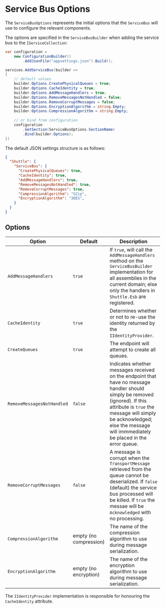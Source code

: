 # Service Bus Options

The `ServiceBusOptions` represents the initial options that the `ServiceBus` will use to configure the relevant components.

The options are specified in the `ServiceBusBuilder` when adding the service bus to the `IServiceCollection`:

```c#
var configuration = 
    new ConfigurationBuilder()
        .AddJsonFile("appsettings.json").Build();

services.AddServiceBus(builder => 
{
    // default values
    builder.Options.CreatePhysicalQueues = true;
    builder.Options.CacheIdentity = true;
    builder.Options.AddMessageHandlers = true;
    builder.Options.RemoveMessagesNotHandled = false;
    builder.Options.RemoveCorruptMessages = false;
    builder.Options.EncryptionAlgorithm = string.Empty;
    builder.Options.CompressionAlgorithm = string.Empty;
    
    // or bind from configuration
    configuration
        .GetSection(ServiceBusOptions.SectionName)
        .Bind(builder.Options);
})
```

The default JSON settings structure is as follows:

```json
{
  "Shuttle": {
    "ServiceBus": {
      "CreatePhysicalQueues": true,
      "CacheIdentity": true,
      "AddMessageHandlers": true,
      "RemoveMessagesNotHandled": true,
      "RemoveCorruptMessages": true,
      "CompressionAlgorithm": "GZip",
      "EncryptionAlgorithm": "3DES",
    }
  }
}
```

## Options

| Option | Default     | Description    | 
| ---                            | ---        | ---            | 
| `AddMessageHandlers` | `true` | If `true`, will call the `AddMessageHandlers` method on the `ServiceBusBuilder` implementation for all assemblies in the current domain; else only the handlers in `Shuttle.Esb` are registered. | 
| `CacheIdentity` | `true` | Determines whether or not to re-use the identity returned by the `IIdentityProvider`. | 
| `CreateQueues` | `true` | The endpoint will attempt to create all queues. | 
| `RemoveMessagesNotHandled` | `false` | Indicates whether messages received on the endpoint that have no message handler should simply be removed (ignored).  If this attribute is `true` the message will simply be acknowledged; else the message will immmediately be placed in the error queue. |
| `RemoveCorruptMessages` | `false` | A message is corrupt when the `TransportMessage` retrieved from the queue cannot be deserialized.  If `false` (default) the service bus processed will be killed.  If `true` the messae will be `Acknowledged` with no processing. |
| `CompressionAlgorithm` | empty (no compression) | The name of the compression algorithm to use during message serialization. |
| `EncryptionAlgorithm` | empty (no encryption) | The name of the encryption algorithm to use during message serialization. |

The `IIdentityProvider` implementation is responsible for honouring the `CacheIdentity` attribute.
